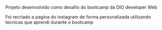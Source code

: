 Projeto desenvolvido como desafio do bootcamp da DIO developer Web

Foi recriado a pagina do instagram de forma personalizada utilizando tecnicas que aprendi durante o bootcamp